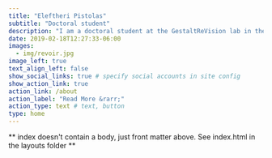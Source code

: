 ```yaml
---
title: "Eleftheri Pistolas"
subtitle: "Doctoral student"
description: "I am a doctoral student at the GestaltReVision lab in the Laboratory of Experimental Psychology (KU Leuven) under supervision of Johan Wagemans. My research interests include multisensory perception in aesthetic appreciation, consciousness, technology mediated art experiences and open science."
date: 2019-02-18T12:27:33-06:00
images:
  - img/revoir.jpg
image_left: true
text_align_left: false
show_social_links: true # specify social accounts in site config
show_action_link: true
action_link: /about
action_label: "Read More &rarr;"
action_type: text # text, button
type: home
---
```


** index doesn't contain a body, just front matter above.
See index.html in the layouts folder **
